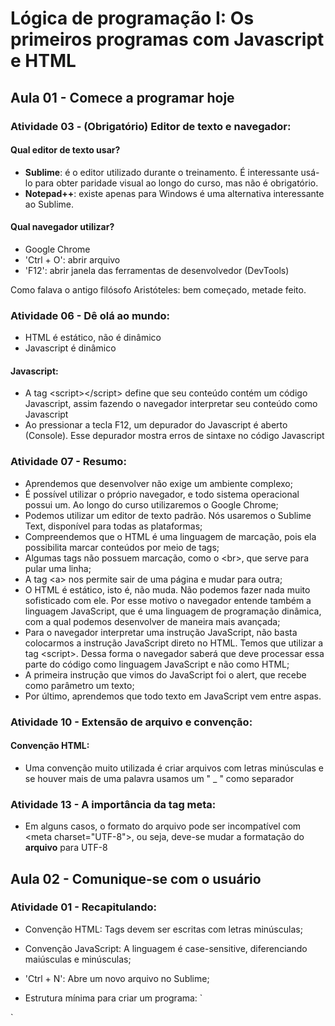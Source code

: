 # Lógica de programação I: Os primeiros programas com Javascript e HTML

## Aula 01 - Comece a programar hoje

### Atividade 03 - (Obrigatório) Editor de texto e navegador:

#### Qual editor de texto usar?

- **Sublime**: é o editor utilizado durante o treinamento. É interessante usá-lo para obter paridade visual ao longo do curso, mas não é obrigatório.
- **Notepad++**: existe apenas para Windows é uma alternativa interessante ao Sublime.

#### Qual navegador utilizar?

- Google Chrome
- 'Ctrl + O': abrir arquivo
- 'F12': abrir janela das ferramentas de desenvolvedor (DevTools)

Como falava o antigo filósofo Aristóteles: bem começado, metade feito.

### Atividade 06 - Dê olá ao mundo:

- HTML é estático, não é dinâmico
- Javascript é dinâmico

#### Javascript:

- A tag &lt;script&gt;&lt;/script&gt; define que seu conteúdo contém um código Javascript, assim fazendo o navegador interpretar seu conteúdo como Javascript
- Ao pressionar a tecla F12, um depurador do Javascript é aberto (Console). Esse depurador mostra erros de sintaxe no código Javascript

### Atividade 07 - Resumo:

- Aprendemos que desenvolver não exige um ambiente complexo;
- É possível utilizar o próprio navegador, e todo sistema operacional possui um. Ao longo do curso utilizaremos o Google Chrome;
- Podemos utilizar um editor de texto padrão. Nós usaremos o Sublime Text, disponível para todas as plataformas;
- Compreendemos que o HTML é uma linguagem de marcação, pois ela possibilita marcar conteúdos por meio de tags;
- Algumas tags não possuem marcação, como o &lt;br&gt;, que serve para pular uma linha;
- A tag &lt;a&gt; nos permite sair de uma página e mudar para outra;
- O HTML é estático, isto é, não muda. Não podemos fazer nada muito sofisticado com ele. Por esse motivo o navegador entende também a linguagem JavaScript, que é uma linguagem de programação dinâmica, com a qual podemos desenvolver de maneira mais avançada;
- Para o navegador interpretar uma instrução JavaScript, não basta colocarmos a instrução JavaScript direto no HTML. Temos que utilizar a tag &lt;script&gt;. Dessa forma o navegador saberá que deve processar essa parte do código como linguagem JavaScript e não como HTML;
- A primeira instrução que vimos do JavaScript foi o alert, que recebe como parâmetro um texto;
- Por último, aprendemos que todo texto em JavaScript vem entre aspas.

### Atividade 10 - Extensão de arquivo e convenção:

#### Convenção HTML:

- Uma convenção muito utilizada é criar arquivos com letras minúsculas e se houver mais de uma palavra usamos um " _ " como separador

### Atividade 13 - A importância da tag meta:

- Em alguns casos, o formato do arquivo pode ser incompatível com &lt;meta charset="UTF-8"&gt;, ou seja, deve-se mudar a formatação do **arquivo** para UTF-8


## Aula 02 - Comunique-se com o usuário

### Atividade 01 - Recapitulando:

- Convenção HTML: Tags devem ser escritas com letras minúsculas;
- Convenção JavaScript: A linguagem é case-sensitive, diferenciando maiúsculas e minúsculas;
- 'Ctrl + N': Abre um novo arquivo no Sublime;

- Estrutura mínima para criar um programa:
`<meta charset="UTF-8">
<script>
</script>`

